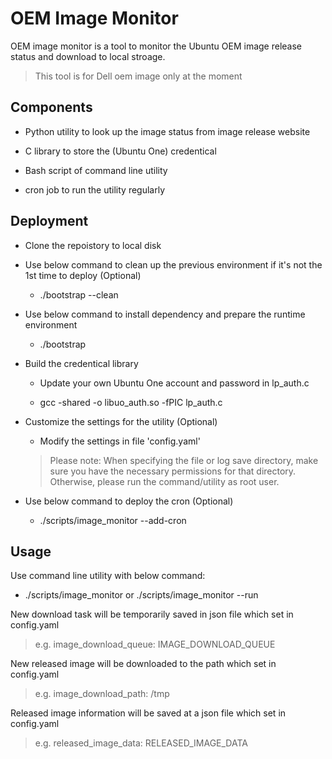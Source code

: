# OEM Image Monitor

OEM image monitor is a tool to monitor the Ubuntu OEM image release status and download to local stroage.

> This tool is for Dell oem image only at the moment

## Components

- Python utility to look up the image status from image release website

- C library to store the (Ubuntu One) credentical

- Bash script of command line utility

- cron job to run the utility regularly

## Deployment

- Clone the repoistory to local disk

- Use below command to clean up the previous environment if it's not the 1st time to deploy (Optional)

  - ./bootstrap --clean

- Use below command to install dependency and prepare the runtime environment

  - ./bootstrap

- Build the credentical library

  - Update your own Ubuntu One account and password in lp_auth.c

  - gcc -shared -o libuo_auth.so -fPIC lp_auth.c

- Customize the settings for the utility (Optional)

  - Modify the settings in file 'config.yaml'

  > Please note: When specifying the file or log save directory, make sure you have the necessary permissions for that directory. Otherwise, please run the command/utility as root user.

- Use below command to deploy the cron (Optional)

  -  ./scripts/image_monitor --add-cron

## Usage

Use command line utility with below command:

  - ./scripts/image_monitor  or ./scripts/image_monitor --run

New download task will be temporarily saved in json file which set in config.yaml

> e.g. image_download_queue: IMAGE_DOWNLOAD_QUEUE

New released image will be downloaded to the path which set in config.yaml

> e.g. image_download_path: /tmp

Released image information will be saved at a json file which set in config.yaml

> e.g. released_image_data: RELEASED_IMAGE_DATA